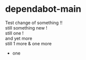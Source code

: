 # dependabot-main

Test change of something !!  
still something new !  
still one !  
and yet more  
still 1 more
& one more
+ one

